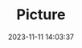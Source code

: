 ---
weight: 1
images:
- /images/edited/128.jpeg
title: Picture
date: 2023-11-11 14:03:37
tags:
- luminar
- work
---
